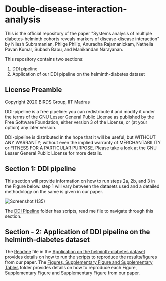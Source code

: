 # Double-disease-interaction-analysis

This is the official repository of the paper "Systems analysis of multiple diabetes-helminth cohorts reveals
markers of disease-disease interaction" by Nilesh Subramanian, Philge Philip, Anuradha Rajamanickam, Nathella Pavan
Kumar, Subash Babu, and Manikandan Narayanan.


This repository contains two sections:

1. DDI pipeline
2. Application of our DDI pipeline on the helminth-diabetes dataset 
## License Preamble
Copyright 2020 BIRDS Group, IIT Madras

DDI-pipeline is a free pipeline: you can redistribute it and modify it under the terms of the GNU Lesser General Public License as published by the Free Software Foundation, either version 3 of the License, or (at your option) any later version.

DDI-pipeline is distributed in the hope that it will be useful, but WITHOUT ANY WARRANTY; without even the implied warranty of MERCHANTABILITY or FITNESS FOR A PARTICULAR PURPOSE. Please take a look at the GNU Lesser General Public License for more details.
## Section 1: DDI pipeline 
This section will provide information on how to run steps 2a, 2b, and 3 in the Figure below. step 1 will vary between the datasets used and a detailed methodology on the same is given in our paper.

![Screenshot (135)](https://github.com/BIRDSgroup/Double-disease-interaction-analysis-/assets/60778368/cfc59915-501f-4a5a-a61f-93bdebec0201)

The [DDI Pipeline](https://github.com/BIRDSgroup/Double-disease-interaction-analysis-/tree/3c1a88756cd6edd1706623052d16032783ec434e/DDI%20Pipeline%20) folder has scripts, read me file to navigate through this section.

## Section - 2: Application of DDI pipeline on the helminth-diabetes dataset 

The [Readme](https://github.com/BIRDSgroup/Double-disease-interaction-analysis-/blob/270b244e9110f44a068d97df5f05ad4f13d21e81/Application%20on%20helminth-diabetes%20data/Readme_application.md) file in the [Application on the helminth-diabetes dataset](https://github.com/BIRDSgroup/Double-disease-interaction-analysis-/tree/41f61a5753daf7002b7fd921a81f4045fe520eb6/Application%20on%20helminth-diabetes%20data) provides details on how to run the [scripts](https://github.com/BIRDSgroup/Double-disease-interaction-analysis-/tree/b5f25bd0f0b7a101896f8c12c6ba12c485faeaf9/Application%20on%20helminth-diabetes%20data/Scripts) to reproduce the results/figures from our paper.
The [Figures, Supplementary Figure and Supplementary Tables](https://github.com/BIRDSgroup/Double-disease-interaction-analysis-/tree/b5f25bd0f0b7a101896f8c12c6ba12c485faeaf9/Application%20on%20helminth-diabetes%20data/Figures%2C%20Supplementary%20Figures%20and%20Supplementary%20Tables) folder provides details on how to reproduce each Figure, Supplementary Figure and Supplementary Figure from our paper.


